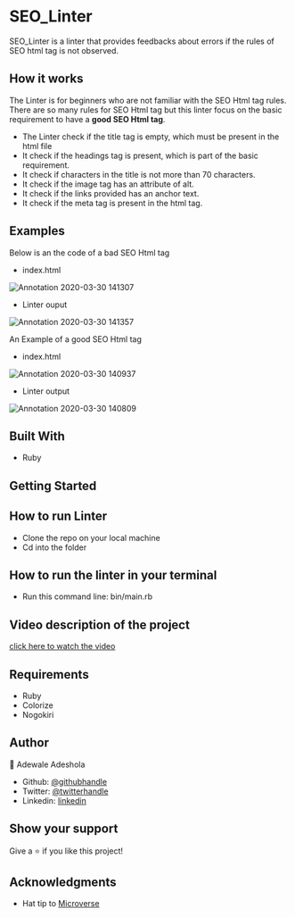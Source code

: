 # SEO_Linter
 SEO_Linter is a linter that provides feedbacks about errors if the rules of SEO html tag is not observed.

 ## How it works
 The Linter is for beginners who are not familiar with the SEO Html tag rules. There are so many rules for SEO Html tag but this linter focus on the basic requirement to have a **good SEO Html tag**.

 - The Linter check if the title tag is empty, which must be present in the html file
 - It check if the headings tag is present, which is part of the basic requirement.
 - It check if characters in the title is not more than 70 characters.
 - It check if the image tag has an attribute of alt.
 - It check if the links provided has an anchor text.
 - It check if the meta tag is present in the html tag.

 ## Examples
 Below is an the code of a bad SEO Html tag
 - index.html

 ![Annotation 2020-03-30 141307](https://user-images.githubusercontent.com/52670459/77917681-c5f23d00-7292-11ea-8c25-b1b73a396815.png)

- Linter ouput

![Annotation 2020-03-30 141357](https://user-images.githubusercontent.com/52670459/77917814-eae6b000-7292-11ea-9fdc-5bc4b09a0b13.png)

An Example of a good SEO Html tag
- index.html

![Annotation 2020-03-30 140937](https://user-images.githubusercontent.com/52670459/77918022-37ca8680-7293-11ea-9c49-4a272591a2b3.png)

- Linter output

![Annotation 2020-03-30 140809](https://user-images.githubusercontent.com/52670459/77918136-5f215380-7293-11ea-8654-8622f0bb2973.png)

## Built With

- Ruby

## Getting Started

## How to run Linter

- Clone the repo on your local machine
- Cd into the folder

## How to run the linter in your terminal

- Run this command line: bin/main.rb

## Video description of the project
<a href="https://www.loom.com/share/0685c39ea5d04f8297c5328e757785f6">click here to watch the video</a>

## Requirements
- Ruby
- Colorize
- Nogokiri

## Author

👤 Adewale Adeshola

- Github: [@githubhandle](https://github.com/Eshy10)
- Twitter: [@twitterhandle](https://twitter.com/AdesholaAdewal6?s=09)
- Linkedin: [linkedin](https://www.linkedin.com/in/adewale-adeshola-b0b581139/)

## Show your support

Give a ⭐️ if you like this project!

## Acknowledgments

- Hat tip to <a href="https://microverse.org/">Microverse</a>